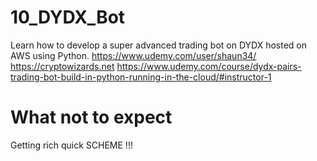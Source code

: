 # 10_DYDX_Bot
 Learn how to develop a super advanced trading bot on DYDX hosted on AWS using Python.
 https://www.udemy.com/user/shaun34/
 https://cryptowizards.net
 https://www.udemy.com/course/dydx-pairs-trading-bot-build-in-python-running-in-the-cloud/#instructor-1

# What not to expect

Getting rich quick SCHEME !!!